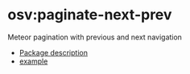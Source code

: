 # osv:paginate-next-prev

Meteor pagination with previous and next navigation

- [Package description](src/README.md)
- [example](examples/basic)
